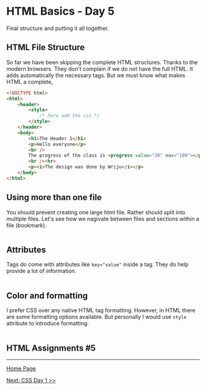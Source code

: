 
# HTML Basics - Day 5

Final structure and putting it all together.

## HTML File Structure

So far we have been skipping the complete HTML structures. Thanks to the modern browsers. They don't complain if we do not have the full HTML. It adds automatically the necessary tags. But we must know what makes HTML a complete,

```html
<!DOCTYPE html>
<html>
    <header>
        <style>
            /* here add the css */
        </style>
    </header>
    <body>
        <h1>The Header 1</h1>
        <p>Hello everyone</p>
        <br />
        The progress of the class is <progress value="38" max="100"></progress> 
        <br /><hr>
        <p><i>The design was done by Wriju</i></p>
    </body>
</html>
```

## Using more than one file

You should prevent creating one large html file. Rather should split into multiple files. Let's see how we nagivate between files and sections within a file (bookmark).

```html

```

## Attributes

Tags do come with attributes like `key="value"` inside a tag. They do help provide a lot of information. 

```html

```

## Color and formatting

I prefer CSS over any native HTML tag formatting. However, in HTML there are some formatting options available. But personally I would use `style` attribute to introduce formatting.

```html

```

## HTML Assignments #5


---

[Home Page](../README.md)

[Next: CSS Day 1 >>](../css/01-css-day-01.md)
